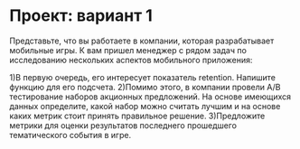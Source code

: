 # Проект: вариант 1
Представьте, что вы работаете в компании, которая разрабатывает мобильные игры. К вам пришел менеджер с рядом задач по исследованию нескольких аспектов мобильного приложения:

1)В первую очередь, его интересует показатель retention. Напишите функцию для его подсчета.
2)Помимо этого, в компании провели A/B тестирование наборов акционных предложений. На основе имеющихся данных определите, какой набор можно считать лучшим и на основе каких метрик стоит принять правильное решение.
3)Предложите метрики для оценки результатов последнего прошедшего тематического события в игре.
